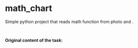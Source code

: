 # math_chart

Simple python project that reads math function from photo and .

<br>

**Original content of the task:**